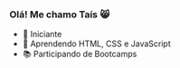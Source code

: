 ### Olá! Me chamo Taís 😸

- 🥇 Iniciante 
- 🌱 Aprendendo HTML, CSS e JavaScript
- 📚 Participando de Bootcamps
